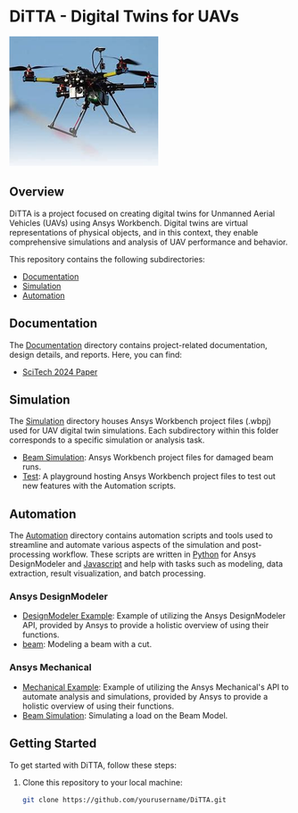 # DiTTA - Digital Twins for UAVs

![UAV Image](/data/uavDrone.jpg)

## Overview

DiTTA is a project focused on creating digital twins for Unmanned Aerial Vehicles (UAVs) using Ansys Workbench. Digital twins are virtual representations of physical objects, and in this context, they enable comprehensive simulations and analysis of UAV performance and behavior.

This repository contains the following subdirectories:

- [Documentation](#documentation)
- [Simulation](#simulation)
- [Automation](#automation)

## Documentation

The [Documentation](Documentation/) directory contains project-related documentation, design details, and reports. Here, you can find:

- [SciTech 2024 Paper](https://livecsupomona-my.sharepoint.com/personal/zsotoudeh_cpp_edu/_layouts/15/onedrive.aspx?FolderCTID=0x01200025FDA34211638947843A3910CE2D5718&id=%2Fpersonal%2Fzsotoudeh%5Fcpp%5Fedu%2FDocuments%2FARO%2DCS%2DDitta%20Project%20%28Digital%20Twin%29%2F2023%2D2024%2Fto%2Dstart%2FScitech2024%2DDiTTA%2Epdf&parent=%2Fpersonal%2Fzsotoudeh%5Fcpp%5Fedu%2FDocuments%2FARO%2DCS%2DDitta%20Project%20%28Digital%20Twin%29%2F2023%2D2024%2Fto%2Dstart)

## Simulation

The [Simulation](Simulation/) directory houses Ansys Workbench project files (.wbpj) used for UAV digital twin simulations. Each subdirectory within this folder corresponds to a specific simulation or analysis task.
- [Beam Simulation](Simulation/Beam.wbpj): Ansys Workbench project files for damaged beam runs.
- [Test](Simulation/test.wbpj): A playground hosting Ansys Workbench project files to test out new features with the Automation scripts.

## Automation

The [Automation](Automation/) directory contains automation scripts and tools used to streamline and automate various aspects of the simulation and post-processing workflow. These scripts are written in [Python](https://www.python.org/) for Ansys DesignModeler and [Javascript](https://www.w3schools.com/Js/) and help with tasks such as modeling, data extraction, result visualization, and batch processing.

### Ansys DesignModeler
- [DesignModeler Example](Automation/DesignModeler/ansysDesignModelerExample.js): Example of utilizing the Ansys DesignModeler API, provided by Ansys to provide a holistic overview of using their functions. 
- [beam](Automation/DesignModeler/beamModel.js): Modeling a beam with a cut.

### Ansys Mechanical
- [Mechanical Example](Automation/Mechanical/ansysMechanicalExample.py): Example of utilizing the Ansys Mechanical's API to automate analysis and simulations, provided by Ansys to provide a holistic overview of using their functions.
- [Beam Simulation](Automation/Mechanical/beamSim.py): Simulating a load on the Beam Model.

## Getting Started

To get started with DiTTA, follow these steps:

1. Clone this repository to your local machine:

   ```bash
   git clone https://github.com/yourusername/DiTTA.git
